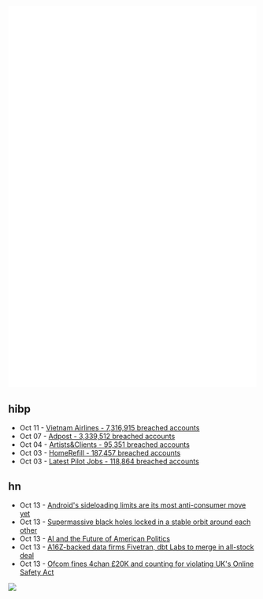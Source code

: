 ![Metrics](https://raw.githubusercontent.com/phixion/phixion/master/metrics.svg)

## hibp

<!--
for https://github.com/phixion/phixion/blob/main/.github/workflows/feeds.yml
-->
<!--START_SECTION:haveibeenpwnd-->
- Oct 11 - [Vietnam Airlines - 7,316,915 breached accounts](https://haveibeenpwned.com/Breach/VietnamAirlines)
- Oct 07 - [Adpost - 3,339,512 breached accounts](https://haveibeenpwned.com/Breach/Adpost)
- Oct 04 - [Artists&Clients - 95,351 breached accounts](https://haveibeenpwned.com/Breach/ArtistsNClients)
- Oct 03 - [HomeRefill - 187,457 breached accounts](https://haveibeenpwned.com/Breach/HomeRefill)
- Oct 03 - [Latest Pilot Jobs - 118,864 breached accounts](https://haveibeenpwned.com/Breach/LatestPilotJobs)
<!--END_SECTION:haveibeenpwnd-->

## hn

<!--
for https://github.com/phixion/phixion/blob/main/.github/workflows/feeds.yml
-->
<!--START_SECTION:hn-->
- Oct 13 - [Android's sideloading limits are its most anti-consumer move yet](https://www.makeuseof.com/androids-sideloading-limits-are-anti-consumer-move-yet/)
- Oct 13 - [Supermassive black holes locked in a stable orbit around each other](https://www.helsinkitimes.fi/themes/themes/science-and-technology/28090-scientists-capture-first-image-of-two-black-holes-in-orbit.html)
- Oct 13 - [AI and the Future of American Politics](https://www.schneier.com/blog/archives/2025/10/ai-and-the-future-of-american-politics.html)
- Oct 13 - [A16Z-backed data firms Fivetran, dbt Labs to merge in all-stock deal](https://www.reuters.com/business/a16z-backed-data-firms-fivetran-dbt-labs-merge-all-stock-deal-2025-10-13/)
- Oct 13 - [Ofcom fines 4chan £20K and counting for violating UK's Online Safety Act](https://www.theregister.com/2025/10/13/4chan_ofcom_fine/)
<!--END_SECTION:hn-->

<!--
for https://yhype.me
-->
![](https://hit.yhype.me/github/profile?user_id=13013670)
